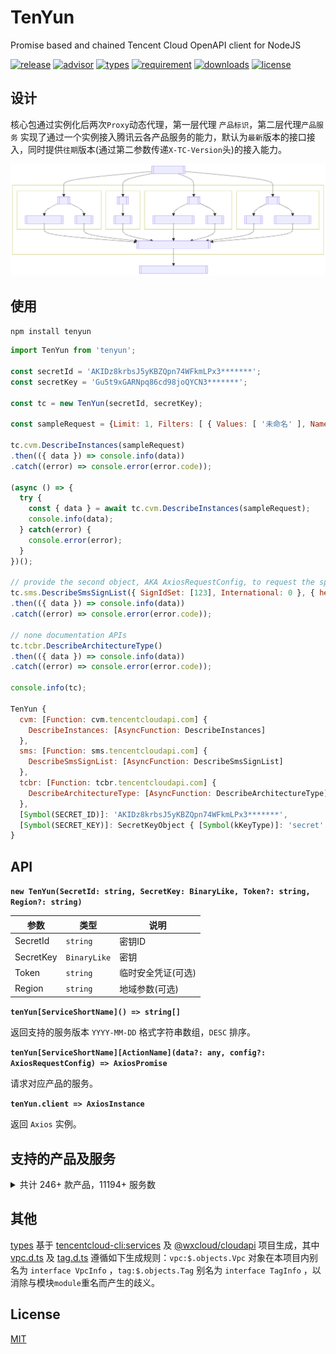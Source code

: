 # TenYun

Promise based and chained Tencent Cloud OpenAPI client for NodeJS

[![release](https://img.shields.io/npm/v/tenyun)](https://github.com/TheNorthMemory/tenyun/releases)
[![advisor](https://snyk.io/advisor/npm-package/tenyun/badge.svg)](https://snyk.io/advisor/npm-package/tenyun)
[![types](https://img.shields.io/badge/types-included-blue)](https://www.npmjs.com/package/tenyun)
[![requirement](https://img.shields.io/node/v/tenyun)](https://www.npmjs.com/package/tenyun)
[![downloads](https://img.shields.io/npm/dm/tenyun)](https://www.npmjs.com/package/tenyun)
[![license](https://img.shields.io/npm/l/tenyun)](https://www.npmjs.com/package/tenyun)

## 设计

核心包通过实例化后两次`Proxy`动态代理，第一层代理 `产品标识`，第二层代理`产品服务` 实现了通过一个实例接入腾讯云各产品服务的能力，默认为`最新`版本的接口接入，同时提供`往期`版本(通过第二参数传递`X-TC-Version`头)的接入能力。

[![SDK FlowChart](./.github/sdk-flowchart.svg)](./.github/sdk-flowchart.mmd)

## 使用

`npm install tenyun`

```js
import TenYun from 'tenyun';

const secretId = 'AKIDz8krbsJ5yKBZQpn74WFkmLPx3*******';
const secretKey = 'Gu5t9xGARNpq86cd98joQYCN3*******';

const tc = new TenYun(secretId, secretKey);

const sampleRequest = {Limit: 1, Filters: [ { Values: [ '未命名' ], Name: 'instance-name' } ]};

tc.cvm.DescribeInstances(sampleRequest)
.then(({ data }) => console.info(data))
.catch((error) => console.error(error.code));

(async () => {
  try {
    const { data } = await tc.cvm.DescribeInstances(sampleRequest);
    console.info(data);
  } catch(error) {
    console.error(error);
  }
})();

// provide the second object, AKA AxiosRequestConfig, to request the specific `X-TC-Version` API
tc.sms.DescribeSmsSignList({ SignIdSet: [123], International: 0 }, { headers: { 'X-TC-Version': '2019-07-11' } })
.then(({ data }) => console.info(data))
.catch((error) => console.error(error.code));

// none documentation APIs
tc.tcbr.DescribeArchitectureType()
.then(({ data }) => console.info(data))
.catch((error) => console.error(error.code));

console.info(tc);

TenYun {
  cvm: [Function: cvm.tencentcloudapi.com] {
    DescribeInstances: [AsyncFunction: DescribeInstances]
  },
  sms: [Function: sms.tencentcloudapi.com] {
    DescribeSmsSignList: [AsyncFunction: DescribeSmsSignList]
  },
  tcbr: [Function: tcbr.tencentcloudapi.com] {
    DescribeArchitectureType: [AsyncFunction: DescribeArchitectureType]
  },
  [Symbol(SECRET_ID)]: 'AKIDz8krbsJ5yKBZQpn74WFkmLPx3*******',
  [Symbol(SECRET_KEY)]: SecretKeyObject { [Symbol(kKeyType)]: 'secret' }
}
```

## API

**`new TenYun(SecretId: string, SecretKey: BinaryLike, Token?: string, Region?: string)`**

| 参数 | 类型 | 说明 |
| --- | --- | --- |
| SecretId | <code>string</code> | 密钥ID |
| SecretKey | <code>BinaryLike</code> | 密钥 |
| Token | <code>string</code> | 临时安全凭证(可选) |
| Region | <code>string</code> | 地域参数(可选) |

**`tenYun[ServiceShortName]() => string[]`**

返回支持的服务版本 `YYYY-MM-DD` 格式字符串数组，`DESC` 排序。

**`tenYun[ServiceShortName][ActionName](data?: any, config?: AxiosRequestConfig) => AxiosPromise`**

请求对应产品的服务。

**`tenYun.client => AxiosInstance`**

返回 `Axios` 实例。


## 支持的产品及服务

<details><summary>共计 246+ 款产品，11194+ 服务数</summary>

产品标识 | 产品说明 | 最新版本(数) | 历史版本(数)
--- | --- | --- | ---
aa | [活动防刷](https://cloud.tencent.com/document/product/1189) | 2020-02-24(1) |
aai |  | 2018-05-22(4) |
acp | [应用合规平台](https://cloud.tencent.com/document/product/1553) | 2022-01-05(8) |
advisor | [云顾问](https://cloud.tencent.com/document/product/1264) | 2020-07-21(2) |
af | [借贷反欺诈](https://cloud.tencent.com/document/product/668) | 2020-02-26(3) |
afc | [定制建模](https://cloud.tencent.com/document/product/1029) | 2020-02-26(3) |
aiart | [大模型图像创作引擎](https://cloud.tencent.com/document/product/1668) | 2022-12-29(9) |
ame | [正版曲库直通车](https://cloud.tencent.com/document/product/1155) | 2019-09-16(31) |
ams | [音频内容安全](https://cloud.tencent.com/document/product/1219) | 2020-12-29(5) | 2020-06-08(7) |
anicloud | [动效素材服务](https://cloud.tencent.com/document/product/1641) | 2022-09-23(3) |
antiddos | [T-Sec-DDoS防护(Anti-DDoS)](https://cloud.tencent.com/document/product/1021) | 2020-03-09(96) |
apcas | [汽车精准获客服务](https://cloud.tencent.com/document/product/1244) | 2020-11-27(7) |
ape | [正版图库直通车](https://cloud.tencent.com/document/product/1181) | 2020-05-13(8) |
api | [云 API](https://cloud.tencent.com/document/product/1278) | 2020-11-06(3) |
apigateway | [API 网关](https://cloud.tencent.com/document/product/628) | 2018-08-08(96) |
apm | [应用性能监控](https://cloud.tencent.com/document/product/1463) | 2021-06-22(12) |
asr | [语音识别](https://cloud.tencent.com/document/product/1093) | 2019-06-14(26) |
asw | [应用与服务编排工作流](https://cloud.tencent.com/document/product/1272) | 2020-07-22(9) |
as | [弹性伸缩](https://cloud.tencent.com/document/product/377) | 2018-04-19(57) |
ba | [ICP备案](https://cloud.tencent.com/document/product/243) | 2020-07-20(3) |
batch | [批量计算](https://cloud.tencent.com/document/product/599) | 2017-03-12(31) |
bda | [人体分析](https://cloud.tencent.com/document/product/1208) | 2020-03-24(18) |
bi | [商业智能分析 BI](https://cloud.tencent.com/document/product/590) | 2022-01-05(22) |
billing | [费用中心](https://cloud.tencent.com/document/product/555) | 2018-07-09(45) |
bizlive | 商业直播 | 2019-03-13(6) |
bm | [黑石物理服务器CPM](https://cloud.tencent.com/document/product/386) | 2018-04-23(53) |
bma | [品牌经营管家](https://cloud.tencent.com/document/product/1296) | 2022-11-15(11) | 2021-06-24(28) |
bmeip | [黑石弹性公网IP](https://cloud.tencent.com/document/product/1028) | 2018-06-25(20) |
bmlb | [黑石负载均衡](https://cloud.tencent.com/document/product/1027) | 2018-06-25(49) |
bmvpc | [黑石私有网络](https://cloud.tencent.com/document/product/1024) | 2018-06-25(61) |
bpaas | [商业流程服务](https://cloud.tencent.com/document/product/1083) | 2018-12-17(2) |
bri | [业务风险情报](https://cloud.tencent.com/document/product/1064) | 2019-03-28(1) |
bsca | [二进制软件成分分析](https://cloud.tencent.com/document/product/1483) | 2021-08-11(7) |
btoe | [区块链可信取证](https://cloud.tencent.com/document/product/1259) | 2021-05-14(13) | 2021-03-03(12) |
cam | [访问管理](https://cloud.tencent.com/document/product/598) | 2019-01-16(87) |
captcha | [验证码](https://cloud.tencent.com/document/product/1110) | 2019-07-22(18) |
car | [应用云渲染](https://cloud.tencent.com/document/product/1547) | 2022-01-10(6) |
cat | [云拨测](https://cloud.tencent.com/document/product/280) | 2018-04-09(12) |
cbs | [云硬盘](https://cloud.tencent.com/document/product/362) | 2017-03-12(41) |
ccc | [云联络中心](https://cloud.tencent.com/document/product/679) | 2020-02-10(57) |
cdb | [云数据库 MySQL](https://cloud.tencent.com/document/product/236) | 2017-03-20(161) |
cdc | [本地专用集群](https://cloud.tencent.com/document/product/1346) | 2020-12-14(21) |
cdn | [内容分发网络 CDN](https://cloud.tencent.com/document/product/228) | 2018-06-06(81+3) |
cds | [T-Sec-数据安全审计（DSA）](https://cloud.tencent.com/document/product/856) | 2018-04-20(6) |
cdwch | [云数据仓库 ClickHouse](https://cloud.tencent.com/document/product/1299) | 2020-09-15(27) |
cdwdoris | [腾讯云数据仓库 TCHouse-D](https://cloud.tencent.com/document/product/1387) | 2021-12-28(17) |
cdwpg | [云数据仓库 PostgreSQL](https://cloud.tencent.com/document/product/878) | 2020-12-30(8) |
cfg | [混沌演练平台](https://cloud.tencent.com/document/product/1500) | 2021-08-20(12) |
cfs | [文件存储](https://cloud.tencent.com/document/product/582) | 2019-07-19(43) |
cfw | [云防火墙](https://cloud.tencent.com/document/product/1132) | 2019-09-04(113) |
chdfs | [云 HDFS](https://cloud.tencent.com/document/product/1105) | 2020-11-12(29) | 2019-07-18(26) |
ciam | [账号风控平台](https://cloud.tencent.com/document/product/1441) | 2022-03-31(23) |
cii | [智能保险助手](https://cloud.tencent.com/document/product/1368) | 2021-04-08(13) | 2020-12-10(3) |
cim |  | 2019-03-18(1) |
cis |  | 2018-04-08(7) |
ckafka | [消息队列 CKafka 版](https://cloud.tencent.com/document/product/597) | 2019-08-19(83) |
clb | [负载均衡](https://cloud.tencent.com/document/product/214) | 2018-03-17(86) |
cloudaudit | [操作审计](https://cloud.tencent.com/document/product/629) | 2019-03-19(19) |
cloudhsm | [云加密机](https://cloud.tencent.com/document/product/639) | 2019-11-12(14) |
cloudstudio | [Cloud Studio（云端 IDE）](https://cloud.tencent.com/document/product/1039) | 2023-05-08(9) |
cls | [日志服务](https://cloud.tencent.com/document/product/614) | 2020-10-16(92) |
cme | [多媒体创作引擎](https://cloud.tencent.com/document/product/1156) | 2019-10-29(50) |
cmq | [消息队列 CMQ](https://cloud.tencent.com/document/product/406) | 2019-03-04(17) |
cms | 内容安全 | 2019-03-21(6) |
config | [配置审计](https://cloud.tencent.com/document/product/1579) | 2022-08-02(3) |
cpdp | [企业收付平台](https://cloud.tencent.com/document/product/1122) | 2019-08-20(219) |
cr | [金融联络机器人](https://cloud.tencent.com/document/product/656) | 2018-03-21(28) |
csip | [云安全一体化平台](https://cloud.tencent.com/document/product/664) | 2022-11-21(39) |
csxg | [5G入云服务](https://cloud.tencent.com/document/product/1687) | 2023-03-03(5) |
cvm | [云服务器](https://cloud.tencent.com/document/product/213) | 2017-03-12(97) |
cwp | [主机安全](https://cloud.tencent.com/document/product/296) | 2018-02-28(518) |
cws | 漏洞扫描服务 | 2018-03-12(19) |
cynosdb | [TDSQL-C MySQL 版](https://cloud.tencent.com/document/product/1003) | 2019-01-07(136) |
dasb | [T-Sec-堡垒机（BH）](https://cloud.tencent.com/document/product/1025) | 2019-10-18(56) |
dataintegration | [数据接入平台](https://cloud.tencent.com/document/product/1591) | 2022-06-13(1) |
dayu | [DDoS 高防包](https://cloud.tencent.com/document/product/1021) | 2018-07-09(112) |
dbbrain | [数据库智能管家 DBbrain](https://cloud.tencent.com/document/product/1130) | 2021-05-27(61) | 2019-10-16(27) |
dbdc | [云数据库独享集群](https://cloud.tencent.com/document/product/1322) | 2020-10-29(6) |
dc | [专线接入](https://cloud.tencent.com/document/product/216) | 2018-04-10(21) |
dcdb | [TDSQL MySQL 版](https://cloud.tencent.com/document/product/557) | 2018-04-11(73) |
dlc | [数据湖计算 DLC](https://cloud.tencent.com/document/product/1342) | 2021-01-25(124) |
dnspod | [DNSPod](https://cloud.tencent.com/document/product/1427) | 2021-03-23(73) |
domain | [域名注册](https://cloud.tencent.com/document/product/242) | 2018-08-08(40) |
drm | [数字版权管理](https://cloud.tencent.com/document/product/1000) | 2018-11-15(11) |
ds | [文档服务](https://cloud.tencent.com/document/product/869) | 2018-05-23(12) |
dsgc | [数据安全治理中心](https://cloud.tencent.com/document/product/1087) | 2019-07-23(148) |
dtf | [分布式事务](https://cloud.tencent.com/document/product/1224) | 2020-05-06(1) |
dts | [数据传输服务](https://cloud.tencent.com/document/product/571) | 2021-12-06(71) | 2018-03-30(23) |
eb | [事件总线](https://cloud.tencent.com/document/product/1359) | 2021-04-16(32) |
ecc | [英文作文批改](https://cloud.tencent.com/document/product/1076) | 2018-12-13(4) |
ecdn | [全站加速网络](https://cloud.tencent.com/document/product/570) | 2019-10-12(16) |
ecm | [边缘计算机器](https://cloud.tencent.com/document/product/1108) | 2019-07-19(139) |
eiam | [数字身份管控平台（员工版）](https://cloud.tencent.com/document/product/1442) | 2021-04-20(42) |
eis | [数据连接器](https://cloud.tencent.com/document/product/1270) | 2021-06-01(5) | 2020-07-15(3) |
emr | [弹性 MapReduce](https://cloud.tencent.com/document/product/589) | 2019-01-03(41) |
es | [Elasticsearch Service](https://cloud.tencent.com/document/product/845) | 2018-04-16(54) |
ess | [腾讯电子签企业版](https://cloud.tencent.com/document/product/1323) | 2020-11-11(78) |
essbasic | [腾讯电子签（基础版）](https://cloud.tencent.com/document/product/1420) | 2021-05-26(73) | 2020-12-22(53) |
facefusion | [人脸融合](https://cloud.tencent.com/document/product/670) | 2022-09-27(2) | 2018-12-01(3) |
faceid | [人脸核身](https://cloud.tencent.com/document/product/1007) | 2018-03-01(37) |
fmu | [人脸试妆](https://cloud.tencent.com/document/product/1172) | 2019-12-13(10) |
ft | [人像变换](https://cloud.tencent.com/document/product/1202) | 2020-03-04(6) |
gaap | [全球应用加速](https://cloud.tencent.com/document/product/608) | 2018-05-29(103) |
gme | [游戏多媒体引擎](https://cloud.tencent.com/document/product/607) | 2018-07-11(28) |
goosefs | [数据加速器 GooseFS](https://cloud.tencent.com/document/product/1424) | 2022-05-19(20) |
gpm | [游戏玩家匹配](https://cloud.tencent.com/document/product/1294) | 2020-08-20(18) |
gs | [云游戏](https://cloud.tencent.com/document/product/1162) | 2019-11-18(9) |
gse | [游戏服务器伸缩](https://cloud.tencent.com/document/product/1165) | 2019-11-12(74) |
habo |  | 2018-12-03(2) |
hai | [高性能应用服务](https://cloud.tencent.com/document/product/1721) | 2023-08-12(11) |
hasim | [高可用物联网卡](https://cloud.tencent.com/document/product/1482) | 2021-07-16(22) |
hcm | [数学作业批改](https://cloud.tencent.com/document/product/1004) | 2018-11-06(1) |
hunyuan | [腾讯混元大模型](https://cloud.tencent.com/document/product/1729) | 2023-09-01(5) |
iai | [人脸识别](https://cloud.tencent.com/document/product/867) | 2020-03-03(35) | 2018-03-01(33) |
ic | [图片瘦身](https://cloud.tencent.com/document/product/636) | 2019-03-07(9) |
icr | [对话机器人](https://cloud.tencent.com/document/product/1268) | 2021-10-14(1) |
ie | [智能编辑](https://cloud.tencent.com/document/product/1186) | 2020-03-04(10) |
iecp | [物联网边缘计算平台](https://cloud.tencent.com/document/product/1118) | 2021-09-14(102) |
iir | [智能识图](https://cloud.tencent.com/document/product/1217) | 2020-04-17(1) |
ims | [图片内容安全](https://cloud.tencent.com/document/product/1125) | 2020-12-29(2) | 2020-07-13(1) |
ioa | [iOA 零信任安全管理系统](https://cloud.tencent.com/document/product/1092) | 2022-06-01(1) |
iot | [加速物联网套件](https://cloud.tencent.com/document/product/568) | 2018-01-23(45) |
iotcloud | [物联网通信](https://cloud.tencent.com/document/product/634) | 2021-04-08(73) | 2018-06-14(69) |
iotexplorer | [物联网开发平台](https://cloud.tencent.com/document/product/1081) | 2019-04-23(124) |
iottid | [物联网设备身份认证](https://cloud.tencent.com/document/product/1086) | 2019-04-11(9) |
iotvideo | [物联网智能视频服务](https://cloud.tencent.com/document/product/1131) | 2021-11-25(102) | 2020-12-15(79)<br/>2019-11-26(66) |
iotvideoindustry | [物联网智能视频服务（行业版）](https://cloud.tencent.com/document/product/1361) | 2020-12-01(104) |
irp | [智能推荐平台](https://cloud.tencent.com/document/product/1541) | 2022-08-05(7) | 2022-03-24(4) |
iss | [智能视图计算平台](https://cloud.tencent.com/document/product/1344) | 2023-05-17(82) |
ivld | [媒体智能标签](https://cloud.tencent.com/document/product/1509) | 2021-09-03(25) |
keewidb | [云数据库 KeeWiDB](https://cloud.tencent.com/document/product/1520) | 2022-03-08(38) |
kms | [密钥管理系统](https://cloud.tencent.com/document/product/573) | 2019-01-18(53) |
lcic | [实时互动-教育版](https://cloud.tencent.com/document/product/1639) | 2022-08-17(60) |
lighthouse | [轻量应用服务器](https://cloud.tencent.com/document/product/1207) | 2020-03-24(109) |
live | [云直播CSS](https://cloud.tencent.com/document/product/267) | 2018-08-01(154) |
lke | [大模型知识引擎](https://cloud.tencent.com/document/product/1759) | 2023-11-30(73) |
lowcode | [云开发低码](https://cloud.tencent.com/document/product/1301) | 2021-01-08(1) |
lp | [登录保护](https://cloud.tencent.com/document/product/1190) | 2020-02-24(1) |
mall | [商场客留大数据](https://cloud.tencent.com/document/product/1707) | 2023-05-18(1) |
mariadb | [云数据库 MariaDB](https://cloud.tencent.com/document/product/237) | 2017-03-12(72) |
market | [云市场](https://cloud.tencent.com/document/product/306) | 2019-10-10(2) |
memcached | [云数据库Memcached](https://cloud.tencent.com/document/product/241) | 2019-03-18(1) |
mgobe | [游戏联机对战引擎](https://cloud.tencent.com/document/product/1038) | 2020-10-14(7) | 2019-09-29(1) |
mmps | [小程序安全](https://cloud.tencent.com/document/product/1223) | 2020-07-10(15) |
mna | [多网聚合加速](https://cloud.tencent.com/document/product/1385) | 2021-01-19(23) |
mongodb | [云数据库 MongoDB](https://cloud.tencent.com/document/product/240) | 2019-07-25(38) | 2018-04-08(13) |
monitor | [腾讯云可观测平台](https://cloud.tencent.com/document/product/248) | 2018-07-24(157) |
mps | [媒体处理](https://cloud.tencent.com/document/product/862) | 2019-06-12(100) |
mrs | [医疗报告结构化](https://cloud.tencent.com/document/product/1314) | 2020-09-10(10) |
ms | [移动应用安全](https://cloud.tencent.com/document/product/283) | 2018-04-08(23) |
msp | [迁移服务平台](https://cloud.tencent.com/document/product/659) | 2018-03-19(7) |
mvj | 营销价值判断 | 2019-09-26(1) |
nlp | [NLP 服务](https://cloud.tencent.com/document/product/271) | 2019-04-08(12) |
npp | 号码保护 | 2019-08-23(8) |
oceanus | [流计算 Oceanus](https://cloud.tencent.com/document/product/849) | 2019-04-22(38) |
ocr | [文字识别](https://cloud.tencent.com/document/product/866) | 2018-11-19(84) |
omics | [腾讯健康组学平台](https://cloud.tencent.com/document/product/1643) | 2022-11-28(20) |
open | 腾讯云 OAuth | 2018-12-25(2) |
organization | [集团账号管理](https://cloud.tencent.com/document/product/850) | 2021-03-31(61) | 2018-12-25(20) |
partners | [渠道合作伙伴](https://cloud.tencent.com/document/product/563) | 2018-03-21(19) |
pds | [私域安全](https://cloud.tencent.com/document/product/1473) | 2021-07-01(2) |
postgres | [云数据库 PostgreSQL](https://cloud.tencent.com/document/product/409) | 2017-03-12(90) |
privatedns | [私有域解析 Private DNS](https://cloud.tencent.com/document/product/1338) | 2020-10-28(25) |
pts | [云压测](https://cloud.tencent.com/document/product/1484) | 2021-07-28(48) |
rce | [全栈式风控引擎](https://cloud.tencent.com/document/product/1343) | 2020-11-03(3) |
redis | [云数据库Redis](https://cloud.tencent.com/document/product/239) | 2018-04-12(97) |
region | [地域管理系统](https://cloud.tencent.com/document/product/1596) | 2022-06-27(3) |
rkp | [风险探针](https://cloud.tencent.com/document/product/1169) | 2019-12-09(3) |
rp | [注册保护](https://cloud.tencent.com/document/product/1191) | 2020-02-24(1) |
rum | [前端性能监控](https://cloud.tencent.com/document/product/1464) | 2021-06-22(54) |
scf | [云函数](https://cloud.tencent.com/document/product/583) | 2018-04-16(46+7) |
ses | [邮件推送](https://cloud.tencent.com/document/product/1288) | 2020-10-02(27) |
smh | [智能媒资托管](https://cloud.tencent.com/document/product/1339) | 2021-07-12(10) |
smop | [腾讯安心用户运营平台](https://cloud.tencent.com/document/product/1310) | 2020-12-03(1) |
smpn | [营销号码安全](https://cloud.tencent.com/document/product/1127) | 2019-08-22(5) |
sms | [短信](https://cloud.tencent.com/document/product/382) | 2021-01-11(18) | 2019-07-11(16) |
soe | [智聆口语评测](https://cloud.tencent.com/document/product/884) | 2018-07-24(4) |
solar | 智汇零售 | 2018-10-11(17) |
sqlserver | [云数据库 SQL Server](https://cloud.tencent.com/document/product/238) | 2018-03-28(146) |
ssa | [安全运营中心](https://cloud.tencent.com/document/product/664) | 2018-06-08(23) |
ssl | [SSL 证书](https://cloud.tencent.com/document/product/400) | 2019-12-05(57) |
sslpod | [证书监控 SSLPod](https://cloud.tencent.com/document/product/1084) | 2019-06-05(10) |
ssm | [凭据管理系统](https://cloud.tencent.com/document/product/1140) | 2019-09-23(24) |
sts | [安全凭证服务](https://cloud.tencent.com/document/product/1312) | 2018-08-13(6) |
svp | [节省计划](https://cloud.tencent.com/document/product/1761) | 2024-01-25(1) |
taf | [流量反欺诈](https://cloud.tencent.com/document/product/1031) | 2020-02-10(4) |
tag | [标签](https://cloud.tencent.com/document/product/651) | 2018-08-13(31) |
tan | [碳引擎](https://cloud.tencent.com/document/product/1498) | 2022-04-20(1) |
tat | [自动化助手](https://cloud.tencent.com/document/product/1340) | 2020-10-28(28) |
tav | 文件检测 | 2019-01-18(4) |
tbaas | [腾讯云区块链服务平台 TBaaS](https://cloud.tencent.com/document/product/663) | 2018-04-16(25) |
tbm |  | 2018-01-29(9) |
tbp | [腾讯智能对话平台](https://cloud.tencent.com/document/product/1060) | 2019-06-27(2) | 2019-03-11(4) |
tcaplusdb | [游戏数据库 TcaplusDB](https://cloud.tencent.com/document/product/596) | 2019-08-23(53) |
tcb | [云开发 CloudBase](https://cloud.tencent.com/document/product/876) | 2018-06-08(89+195) |
tcbr | [云托管 CloudBase Run](https://cloud.tencent.com/document/product/1243) | 2022-02-17(10+10) |
tcex | [腾讯云释义](https://cloud.tencent.com/document/product/1266) | 2020-07-27(2) |
tchd | [腾讯云健康看板](https://cloud.tencent.com/document/product/1688) | 2023-03-06(1) |
tci | 腾讯智学课堂分析 | 2019-03-18(41) |
tcm | [服务网格](https://cloud.tencent.com/document/product/1261) | 2021-04-13(12) |
tcr | [容器镜像服务](https://cloud.tencent.com/document/product/1141) | 2019-09-24(110) |
tcss | [容器安全服务](https://cloud.tencent.com/document/product/1285) | 2020-11-01(337) |
tdcpg | [TDSQL-C PostgreSQL 版](https://cloud.tencent.com/document/product/1556) | 2021-11-18(25) |
tdid | [分布式身份](https://cloud.tencent.com/document/product/1439) | 2021-05-19(18) |
tdmq | [消息队列 TDMQ](https://cloud.tencent.com/document/product/1179) | 2020-02-17(130) |
tds | [设备安全](https://cloud.tencent.com/document/product/1628) | 2022-08-01(4) |
tem | [弹性微服务](https://cloud.tencent.com/document/product/1371) | 2021-07-01(50) | 2020-12-21(17) |
teo | [边缘安全加速平台](https://cloud.tencent.com/document/product/1552) | 2022-09-01(95) | 2022-01-06(5) |
thpc | [高性能计算平台](https://cloud.tencent.com/document/product/1527) | 2023-03-21(17) | 2022-04-01(16)<br/>2021-11-09(4) |
tia | [智能钛机器学习](https://cloud.tencent.com/document/product/851) | 2018-02-26(10) |
tic | [资源编排 TIC](https://cloud.tencent.com/document/product/1213) | 2020-11-17(13) |
ticm | [智能鉴黄](https://cloud.tencent.com/document/product/864) | 2018-11-27(3) |
tics | [威胁情报云查服务](https://cloud.tencent.com/document/product/1013) | 2018-11-15(4) |
tiems | [腾讯云 TI 平台 TI-EMS](https://cloud.tencent.com/document/product/1120) | 2019-04-16(25) |
tiia | [图像分析](https://cloud.tencent.com/document/product/865) | 2019-05-29(23) |
tione | [TI-ONE 训练平台](https://cloud.tencent.com/document/product/851) | 2021-11-11(76) | 2019-10-22(23) |
tiw | [互动白板](https://cloud.tencent.com/document/product/1137) | 2019-09-19(60) |
tke | [容器服务](https://cloud.tencent.com/document/product/457) | 2022-05-01(2) | 2018-05-25(220) |
tkgdq | [腾讯知识图谱数据查询](https://cloud.tencent.com/document/product/1072) | 2019-04-11(3) |
tms | [文本内容安全](https://cloud.tencent.com/document/product/1124) | 2020-12-29(2) | 2020-07-13(4) |
tmt | [机器翻译](https://cloud.tencent.com/document/product/551) | 2018-03-21(7) |
tourism | [文旅客情大数据](https://cloud.tencent.com/document/product/1684) | 2023-02-15(1) |
trdp | [流量风险决策平台](https://cloud.tencent.com/document/product/1604) | 2022-07-26(1) |
trocket | [消息队列 RocketMQ 版](https://cloud.tencent.com/document/product/1493) | 2023-03-08(46) |
trp | [T-Sec-安心平台(RP)](https://cloud.tencent.com/document/product/1458) | 2021-05-15(53) |
trro | [远程实时操控](https://cloud.tencent.com/document/product/1584) | 2022-03-25(23) |
trtc | [实时音视频](https://cloud.tencent.com/document/product/647) | 2019-07-22(46) |
tse | [微服务引擎](https://cloud.tencent.com/document/product/1364) | 2020-12-07(111) |
tsf | [微服务平台 TSF](https://cloud.tencent.com/document/product/649) | 2018-03-26(219) |
tsw | [微服务观测平台 TSW](https://cloud.tencent.com/document/product/1311) | 2021-04-12(3) | 2020-09-24(1) |
tts | [语音合成](https://cloud.tencent.com/document/product/1073) | 2019-08-23(3) |
ump | [客流数字化平台](https://cloud.tencent.com/document/product/1320) | 2020-09-18(17) |
vm | [视频内容安全](https://cloud.tencent.com/document/product/1265) | 2021-09-22(4) | 2020-12-29(4)<br/>2020-07-09(5) |
vms | [语音消息](https://cloud.tencent.com/document/product/1128) | 2020-09-02(2) |
vod | [云点播](https://cloud.tencent.com/document/product/266) | 2018-07-17(177) |
vpc | [私有网络](https://cloud.tencent.com/document/product/215) | 2017-03-12(316) |
vrs | [声音复刻](https://cloud.tencent.com/document/product/1283) | 2020-08-24(7) |
waf | [Web 应用防火墙](https://cloud.tencent.com/document/product/627) | 2018-01-25(133) |
wav | [企业微信汽车行业版](https://cloud.tencent.com/document/product/1318) | 2021-01-29(26) |
wedata | [数据开发治理平台 WeData](https://cloud.tencent.com/document/product/1267) | 2021-08-20(220) |
weilingwith | [微瓴同业开放平台](https://cloud.tencent.com/document/product/1693) | 2023-04-27(64) |
wss | SSL证书管理服务 | 2018-04-26(3) |
yinsuda | [音速达直播音乐版权引擎](https://cloud.tencent.com/document/product/1592) | 2022-05-27(20) |
youmall |  | 2018-02-28(31) |
yunjing | 主机安全 | 2018-02-28(100) |
yunsou | [腾讯云搜TCS](https://cloud.tencent.com/document/product/270) | 2019-11-15(2) | 2018-05-04(2) |

</details>

## 其他

[types](./types/) 基于 [tencentcloud-cli:services](https://github.com/TencentCloud/tencentcloud-cli/tree/master/tccli/services) 及 [@wxcloud/cloudapi](https://www.npmjs.com/package/@wxcloud/cloudapi) 项目生成，其中 [vpc.d.ts](./types/vpc.d.ts) 及 [tag.d.ts](./types/tag.d.ts) 遵循如下生成规则：`vpc:$.objects.Vpc` 对象在本项目内别名为 `interface VpcInfo` ，`tag:$.objects.Tag` 别名为 `interface TagInfo` ，以消除与模块`module`重名而产生的歧义。

## License

[MIT](LICENSE)
